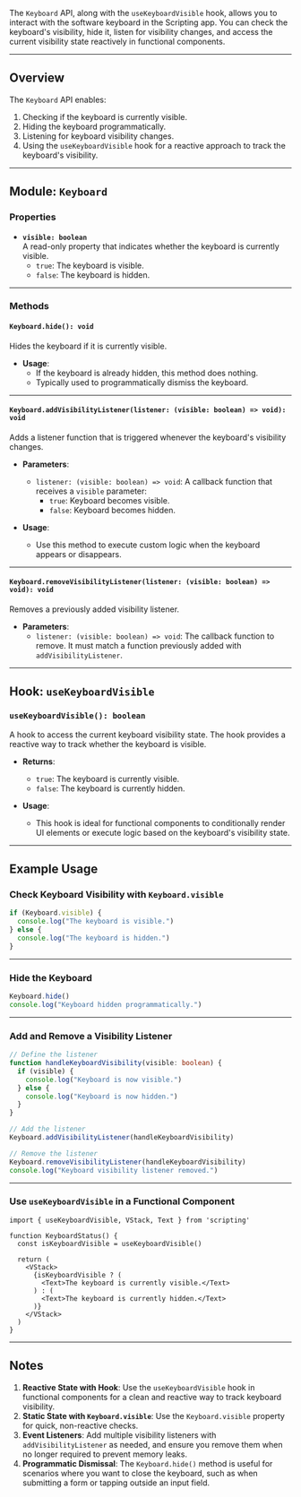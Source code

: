 The `Keyboard` API, along with the `useKeyboardVisible` hook, allows you to interact with the software keyboard in the Scripting app. You can check the keyboard's visibility, hide it, listen for visibility changes, and access the current visibility state reactively in functional components.

---

## Overview

The `Keyboard` API enables:
1. Checking if the keyboard is currently visible.
2. Hiding the keyboard programmatically.
3. Listening for keyboard visibility changes.
4. Using the `useKeyboardVisible` hook for a reactive approach to track the keyboard's visibility.

---

## Module: `Keyboard`

### Properties

- **`visible: boolean`**  
  A read-only property that indicates whether the keyboard is currently visible.  
  - `true`: The keyboard is visible.
  - `false`: The keyboard is hidden.

---

### Methods

#### **`Keyboard.hide(): void`**  
Hides the keyboard if it is currently visible.

- **Usage**:
  - If the keyboard is already hidden, this method does nothing.
  - Typically used to programmatically dismiss the keyboard.

---

#### **`Keyboard.addVisibilityListener(listener: (visible: boolean) => void): void`**  
Adds a listener function that is triggered whenever the keyboard's visibility changes.

- **Parameters**:
  - `listener: (visible: boolean) => void`: A callback function that receives a `visible` parameter:
    - `true`: Keyboard becomes visible.
    - `false`: Keyboard becomes hidden.

- **Usage**:
  - Use this method to execute custom logic when the keyboard appears or disappears.

---

#### **`Keyboard.removeVisibilityListener(listener: (visible: boolean) => void): void`**  
Removes a previously added visibility listener.

- **Parameters**:
  - `listener: (visible: boolean) => void`: The callback function to remove. It must match a function previously added with `addVisibilityListener`.

---

## Hook: `useKeyboardVisible`

### **`useKeyboardVisible(): boolean`**
A hook to access the current keyboard visibility state. The hook provides a reactive way to track whether the keyboard is visible.

- **Returns**:
  - `true`: The keyboard is currently visible.
  - `false`: The keyboard is currently hidden.

- **Usage**:
  - This hook is ideal for functional components to conditionally render UI elements or execute logic based on the keyboard's visibility state.

---

## Example Usage

### Check Keyboard Visibility with `Keyboard.visible`
```ts
if (Keyboard.visible) {
  console.log("The keyboard is visible.")
} else {
  console.log("The keyboard is hidden.")
}
```

---

### Hide the Keyboard
```ts
Keyboard.hide()
console.log("Keyboard hidden programmatically.")
```

---

### Add and Remove a Visibility Listener
```ts
// Define the listener
function handleKeyboardVisibility(visible: boolean) {
  if (visible) {
    console.log("Keyboard is now visible.")
  } else {
    console.log("Keyboard is now hidden.")
  }
}

// Add the listener
Keyboard.addVisibilityListener(handleKeyboardVisibility)

// Remove the listener
Keyboard.removeVisibilityListener(handleKeyboardVisibility)
console.log("Keyboard visibility listener removed.")
```

---

### Use `useKeyboardVisible` in a Functional Component
```tsx
import { useKeyboardVisible, VStack, Text } from 'scripting'

function KeyboardStatus() {
  const isKeyboardVisible = useKeyboardVisible()

  return (
    <VStack>
      {isKeyboardVisible ? (
        <Text>The keyboard is currently visible.</Text>
      ) : (
        <Text>The keyboard is currently hidden.</Text>
      )}
    </VStack>
  )
}
```

---

## Notes

1. **Reactive State with Hook**: Use the `useKeyboardVisible` hook in functional components for a clean and reactive way to track keyboard visibility.
2. **Static State with `Keyboard.visible`**: Use the `Keyboard.visible` property for quick, non-reactive checks.
3. **Event Listeners**: Add multiple visibility listeners with `addVisibilityListener` as needed, and ensure you remove them when no longer required to prevent memory leaks.
4. **Programmatic Dismissal**: The `Keyboard.hide()` method is useful for scenarios where you want to close the keyboard, such as when submitting a form or tapping outside an input field.
